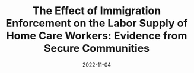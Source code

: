 ---
title: 'The Effect of Immigration Enforcement on the Labor Supply of Home Care Workers: Evidence from Secure Communities'
collection: in-progress
permalink: /in-progress/2022-immigration-home-care
excerpt: ''
date: 2022-11-04
venue: ''
paperurl: ''
submit: 0
citation: 'Kreider, Amanda R., and Rachel M. Werner. 2022. &quot;The Effect of Immigration Enforcement on the Labor Supply of Home Care Workers: Evidence from Secure Communities.&quot; In preparation. University of Pennsylvania'
---